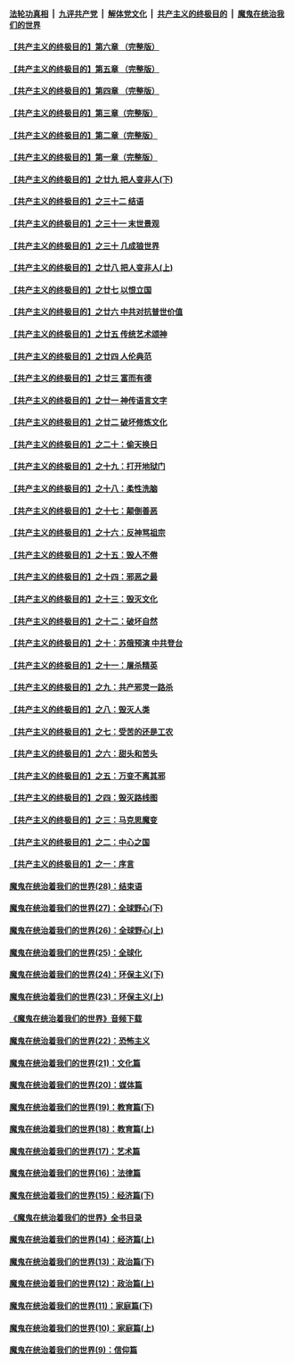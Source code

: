 ####  [法轮功真相](../../../../basic/blob/master/README.md?t=11041113) &nbsp;|&nbsp; [九评共产党](../../../../9ping.md/blob/master/README.md?t=11041113) &nbsp;|&nbsp; [解体党文化](../../../../jtdwh.md/blob/master/README.md?t=11041113)  &nbsp;|&nbsp; [共产主义的终极目的](../../../../gczydzjmd.md/blob/master/README.md?t=11041113) &nbsp;|&nbsp; [魔鬼在统治我们的世界](../../../../mgztzwmdsj.md/blob/master/README.md?t=11041113) 

#### [【共产主义的终极目的】第六章 （完整版）](../pages/nsc422/n11428913.md?t=11041113) 

#### [【共产主义的终极目的】第五章 （完整版）](../pages/nsc422/n11428912.md?t=11041113) 

#### [【共产主义的终极目的】第四章 （完整版）](../pages/nsc422/n11428907.md?t=11041113) 

#### [【共产主义的终极目的】第三章（完整版）](../pages/nsc422/n11428848.md?t=11041113) 

#### [【共产主义的终极目的】第二章（完整版）](../pages/nsc422/n11428831.md?t=11041113) 

#### [【共产主义的终极目的】第一章（完整版）](../pages/nsc422/n11417651.md?t=11041113) 

#### [【共产主义的终极目的】之廿九 把人变非人(下)](../pages/nsc422/n11344140.md?t=11041113) 

#### [【共产主义的终极目的】之三十二 结语](../pages/nsc422/n11360535.md?t=11041113) 

#### [【共产主义的终极目的】之三十一 末世景观](../pages/nsc422/n11351129.md?t=11041113) 

#### [【共产主义的终极目的】之三十 几成狼世界](../pages/nsc422/n11348280.md?t=11041113) 

#### [【共产主义的终极目的】之廿八 把人变非人(上)](../pages/nsc422/n11340492.md?t=11041113) 

#### [【共产主义的终极目的】之廿七 以恨立国](../pages/nsc422/n11336944.md?t=11041113) 

#### [【共产主义的终极目的】之廿六 中共对抗普世价值](../pages/nsc422/n11324785.md?t=11041113) 

#### [【共产主义的终极目的】之廿五 传统艺术颂神](../pages/nsc422/n11296396.md?t=11041113) 

#### [【共产主义的终极目的】之廿四 人伦典范](../pages/nsc422/n11296397.md?t=11041113) 

#### [【共产主义的终极目的】之廿三 富而有德](../pages/nsc422/n11283598.md?t=11041113) 

#### [【共产主义的终极目的】之廿一 神传语言文字](../pages/nsc422/n11263265.md?t=11041113) 

#### [【共产主义的终极目的】之廿二 破坏修炼文化](../pages/nsc422/n11245728.md?t=11041113) 

#### [【共产主义的终极目的】之二十：偷天换日](../pages/nsc422/n11238846.md?t=11041113) 

#### [【共产主义的终极目的】之十九：打开地狱门](../pages/nsc422/n11206376.md?t=11041113) 

#### [【共产主义的终极目的】之十八：柔性洗脑](../pages/nsc422/n11199994.md?t=11041113) 

#### [【共产主义的终极目的】之十七：颠倒善恶](../pages/nsc422/n11179782.md?t=11041113) 

#### [【共产主义的终极目的】之十六：反神骂祖宗](../pages/nsc422/n11166798.md?t=11041113) 

#### [【共产主义的终极目的】之十五：毁人不倦](../pages/nsc422/n11166792.md?t=11041113) 

#### [【共产主义的终极目的】之十四：邪恶之最](../pages/nsc422/n11150249.md?t=11041113) 

#### [【共产主义的终极目的】之十三：毁灭文化](../pages/nsc422/n11135227.md?t=11041113) 

#### [【共产主义的终极目的】之十二：破坏自然](../pages/nsc422/n11135214.md?t=11041113) 

#### [【共产主义的终极目的】之十：苏俄预演 中共登台](../pages/nsc422/n11118424.md?t=11041113) 

#### [【共产主义的终极目的】之十一：屠杀精英](../pages/nsc422/n11118442.md?t=11041113) 

#### [【共产主义的终极目的】之九：共产邪灵一路杀](../pages/nsc422/n11114139.md?t=11041113) 

#### [【共产主义的终极目的】之八：毁灭人类](../pages/nsc422/n11108503.md?t=11041113) 

#### [【共产主义的终极目的】之七：受苦的还是工农](../pages/nsc422/n11101809.md?t=11041113) 

#### [【共产主义的终极目的】之六：甜头和苦头](../pages/nsc422/n11096971.md?t=11041113) 

#### [【共产主义的终极目的】之五：万变不离其邪](../pages/nsc422/n11091285.md?t=11041113) 

#### [【共产主义的终极目的】之四：毁灭路线图](../pages/nsc422/n11086284.md?t=11041113) 

#### [【共产主义的终极目的】之三：马克思魔变](../pages/nsc422/n11061941.md?t=11041113) 

#### [【共产主义的终极目的】之二：中心之国](../pages/nsc422/n11047728.md?t=11041113) 

#### [【共产主义的终极目的】之一：序言](../pages/nsc422/n11086077.md?t=11041113) 

#### [魔鬼在统治着我们的世界(28)：结束语](../pages/nsc422/n10936246.md?t=11041113) 

#### [魔鬼在统治着我们的世界(27)：全球野心(下)](../pages/nsc422/n10928319.md?t=11041113) 

#### [魔鬼在统治着我们的世界(26)：全球野心(上)](../pages/nsc422/n10900318.md?t=11041113) 

#### [魔鬼在统治着我们的世界(25)：全球化](../pages/nsc422/n10788205.md?t=11041113) 

#### [魔鬼在统治着我们的世界(24)：环保主义(下)](../pages/nsc422/n10695307.md?t=11041113) 

#### [魔鬼在统治着我们的世界(23)：环保主义(上)](../pages/nsc422/n10688613.md?t=11041113) 

#### [《魔鬼在统治着我们的世界》音频下载](../pages/nsc422/n10635553.md?t=11041113) 

#### [魔鬼在统治着我们的世界(22)：恐怖主义](../pages/nsc422/n10614727.md?t=11041113) 

#### [魔鬼在统治着我们的世界(21)：文化篇](../pages/nsc422/n10597706.md?t=11041113) 

#### [魔鬼在统治着我们的世界(20)：媒体篇](../pages/nsc422/n10586579.md?t=11041113) 

#### [魔鬼在统治着我们的世界(19)：教育篇(下)](../pages/nsc422/n10564808.md?t=11041113) 

#### [魔鬼在统治着我们的世界(18)：教育篇(上)](../pages/nsc422/n10526970.md?t=11041113) 

#### [魔鬼在统治着我们的世界(17)：艺术篇](../pages/nsc422/n10499093.md?t=11041113) 

#### [魔鬼在统治着我们的世界(16)：法律篇](../pages/nsc422/n10485969.md?t=11041113) 

#### [魔鬼在统治着我们的世界(15)：经济篇(下)](../pages/nsc422/n10469975.md?t=11041113) 

#### [《魔鬼在统治着我们的世界》全书目录](../pages/nsc422/n10464261.md?t=11041113) 

#### [魔鬼在统治着我们的世界(14)：经济篇(上)](../pages/nsc422/n10457370.md?t=11041113) 

#### [魔鬼在统治着我们的世界(13)：政治篇(下)](../pages/nsc422/n10448270.md?t=11041113) 

#### [魔鬼在统治着我们的世界(12)：政治篇(上)](../pages/nsc422/n10444576.md?t=11041113) 

#### [魔鬼在统治着我们的世界(11)：家庭篇(下)](../pages/nsc422/n10440961.md?t=11041113) 

#### [魔鬼在统治着我们的世界(10)：家庭篇(上)](../pages/nsc422/n10435448.md?t=11041113) 

#### [魔鬼在统治着我们的世界(9)：信仰篇](../pages/nsc422/n10432159.md?t=11041113) 

